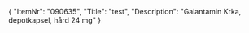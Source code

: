 {
  "ItemNr": "090635",
  "Title": "test",
  "Description": "Galantamin Krka, depotkapsel, hård 24 mg"
}